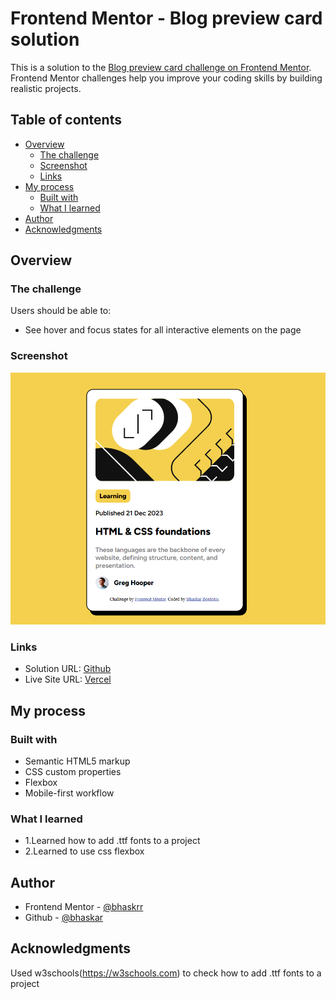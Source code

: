 # Frontend Mentor - Blog preview card solution

This is a solution to the [Blog preview card challenge on Frontend Mentor](https://www.frontendmentor.io/challenges/blog-preview-card-ckPaj01IcS). Frontend Mentor challenges help you improve your coding skills by building realistic projects. 

## Table of contents

- [Overview](#overview)
  - [The challenge](#the-challenge)
  - [Screenshot](#screenshot)
  - [Links](#links)
- [My process](#my-process)
  - [Built with](#built-with)
  - [What I learned](#what-i-learned)
- [Author](#author)
- [Acknowledgments](#acknowledgments)

## Overview

### The challenge

Users should be able to:

- See hover and focus states for all interactive elements on the page

### Screenshot

![](./assets/images/desktop-design.png)

### Links

- Solution URL: [Github](https://github.com/bhaskrr/frontend-mentor-blog-preview-card)
- Live Site URL: [Vercel](https://frontend-mentor-blog-preview-card-kappa.vercel.app/)

## My process

### Built with

- Semantic HTML5 markup
- CSS custom properties
- Flexbox
- Mobile-first workflow

### What I learned

- 1.Learned how to add .ttf fonts to a project
- 2.Learned to use css flexbox

## Author

- Frontend Mentor - [@bhaskrr](https://www.frontendmentor.io/profile/bhaskrr)
- Github - [@bhaskar](https://github.com/bhaskrr)

## Acknowledgments

Used w3schools(https://w3schools.com) to check how to add .ttf fonts to a project
